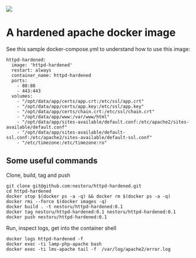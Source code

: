 [![](https://www.paypalobjects.com/en_US/i/btn/btn_donateCC_LG.gif)](https://www.paypal.com/donate/?hosted_button_id=58F9TDDRBND4L)

# A hardened apache docker image 
See this sample docker-compose.yml to understand how to use this image:
```
httpd-hardened:
  image: 'httpd-hardened' 
  restart: always
  container_name: httpd-hardened 
  ports:
    - 80:80
    - 443:443
  volumes:
    - "/opt/data/app/certs/app.crt:/etc/ssl/app.crt"
    - "/opt/data/app/certs/app.key:/etc/ssl/app.key"
    - "/opt/data/app/certs/chain.crt:/etc/ssl/chain.crt"
    - "/opt/data/app/www:/var/www/html"
    - "/opt/data/app/sites-available/default.conf:/etc/apache2/sites-available/default.conf"
    - "/opt/data/app/sites-available/default-ssl.conf:/etc/apache2/sites-available/default-ssl.conf"
    - "/etc/timezone:/etc/timezone:ro"
```
## Some useful commands
Clone, build, tag and push
```
git clone git@github.com:nestoru/httpd-hardened.git
cd httpd-hardened 
docker stop $(docker ps -a -q) && docker rm $(docker ps -a -q)
docker rmi --force $(docker images -q)
docker build . -t nestoru/httpd-hardened:0.1
docker tag nestoru/httpd-hardened:0.1 nestoru/httpd-hardened:0.1
docker push nestoru/httpd-hardened:0.1
```

Run, inspect logs, get into the container shell
```
docker logs httpd-hardened -f
docker exec -ti lamp-php-apache bash
docker exec -ti lms-apache tail -f  /var/log/apache2/error.log
```
